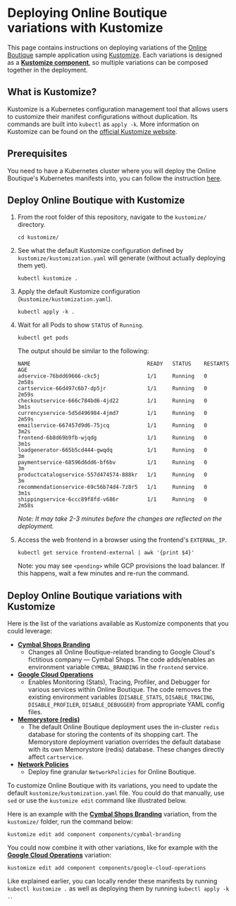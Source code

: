 # Deploying Online Boutique variations with Kustomize

This page contains instructions on deploying variations of the [Online Boutique](https://github.com/GoogleCloudPlatform/microservices-demo) sample application using [Kustomize](https://kustomize.io/). Each variations is designed as a [**Kustomize component**](https://github.com/kubernetes-sigs/kustomize/blob/master/examples/components.md), so multiple variations can be composed together in the deployment.

## What is Kustomize?

Kustomize is a Kubernetes configuration management tool that allows users to customize their manifest configurations without duplication. Its commands are built into `kubectl` as `apply -k`. More information on Kustomize can be found on the [official Kustomize website](https://kustomize.io/).

## Prerequisites

You need to have a Kubernetes cluster where you will deploy the Online Boutique's Kubernetes manifests into, you can follow the instruction [here](/).

## Deploy Online Boutique with Kustomize

1. From the root folder of this repository, navigate to the `kustomize/` directory.

    ```
    cd kustomize/
    ```

1. See what the default Kustomize configuration defined by `kustomize/kustomization.yaml` will generate (without actually deploying them yet).

    ```
    kubectl kustomize .
    ```

1. Apply the default Kustomize configuration (`kustomize/kustomization.yaml`).

    ```
    kubectl apply -k .
    ```

1. Wait for all Pods to show `STATUS` of `Running`.

    ```
    kubectl get pods
    ```

    The output should be similar to the following:

    ```
    NAME                                     READY   STATUS    RESTARTS   AGE
    adservice-76bdd69666-ckc5j               1/1     Running   0          2m58s
    cartservice-66d497c6b7-dp5jr             1/1     Running   0          2m59s
    checkoutservice-666c784bd6-4jd22         1/1     Running   0          3m1s
    currencyservice-5d5d496984-4jmd7         1/1     Running   0          2m59s
    emailservice-667457d9d6-75jcq            1/1     Running   0          3m2s
    frontend-6b8d69b9fb-wjqdg                1/1     Running   0          3m1s
    loadgenerator-665b5cd444-gwqdq           1/1     Running   0          3m
    paymentservice-68596d6dd6-bf6bv          1/1     Running   0          3m
    productcatalogservice-557d474574-888kr   1/1     Running   0          3m
    recommendationservice-69c56b74d4-7z8r5   1/1     Running   0          3m1s
    shippingservice-6ccc89f8fd-v686r         1/1     Running   0          2m58s
    ```

    _Note: It may take 2-3 minutes before the changes are reflected on the deployment._

1. Access the web frontend in a browser using the frontend's `EXTERNAL_IP`.

    ```
    kubectl get service frontend-external | awk '{print $4}'
    ```

    Note: you may see `<pending>` while GCP provisions the load balancer. If this happens, wait a few minutes and re-run the command.


## Deploy Online Boutique variations with Kustomize

Here is the list of the variations available as Kustomize components that you could leverage:

- [**Cymbal Shops Branding**](components/cymbal-branding)
  - Changes all Online Boutique-related branding to Google Cloud's fictitious company — Cymbal Shops. The code adds/enables an environment variable `CYMBAL_BRANDING` in the `frontend` service.
- [**Google Cloud Operations**](components/google-cloud-operations)
  - Enables Monitoring (Stats), Tracing, Profiler, and Debugger for various services within Online Boutique. The code removes the existing environment variables (`DISABLE_STATS`, `DISABLE_TRACING`, `DISABLE_PROFILER`, `DISABLE_DEBUGGER`) from appropriate YAML config files.
- [**Memorystore (redis)**](components/memorystore)
  - The default Online Boutique deployment uses the in-cluster `redis` database for storing the contents of its shopping cart. The Memorystore deployment variation overrides the default database with its own Memorystore (redis) database. These changes directly affect `cartservice`.
- [**Network Policies**](components/network-policies)
  - Deploy fine granular `NetworkPolicies` for Online Boutique.

To customize Online Boutique with its variations, you need to update the default `kustomize/kustomization.yaml` file. You could do that manually, use `sed` or use the `kustomize edit` command like illustrated below.

Here is an example with the [**Cymbal Shops Branding**](components/cymbal-branding) variation, from the `kustomize/` folder, run the command below:
```
kustomize edit add component components/cymbal-branding
```

You could now combine it with other variations, like for example with the [**Google Cloud Operations**](components/google-cloud-operations) variation:
```
kustomize edit add component components/google-cloud-operations
```

Like explained earlier, you can locally render these manifests by running `kubectl kustomize .` as well as deploying them by running `kubectl apply -k .`.